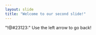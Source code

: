 ```yaml
---
layout: slide
title: "Welcome to our second slide!"
---
```

"!@#23123:"
Use the left arrow to go back!
